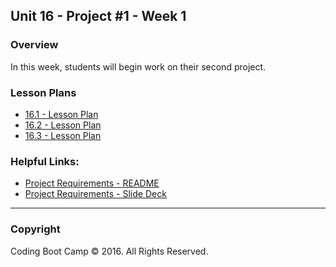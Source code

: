 ## Unit 16 - Project #1 - Week 1

### Overview
In this week, students will begin work on their second project. 

### Lesson Plans
* [16.1 - Lesson Plan](1-Class-Content/16.1/16.1-Lessonplan.md)
* [16.2 - Lesson Plan](1-Class-Content/16.2/16.2-Lessonplan.md)
* [16.3 - Lesson Plan](1-Class-Content/16.3/16.3-Lessonplan.md)

### Helpful Links:
* [Project Requirements - README](1-Class-Content/Project-Resources/README.md)
* [Project Requirements - Slide Deck](1-Class-Content/Project-Resources/Slide-Shows)

-------

### Copyright 
Coding Boot Camp &copy; 2016. All Rights Reserved.
